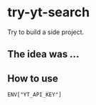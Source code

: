 # try-yt-search

Try to build a side project.

## The idea was ...


## How to use

```
ENV["YT_API_KEY"]
```